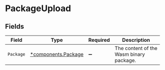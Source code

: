# PackageUpload


## Fields

| Field                                                     | Type                                                      | Required                                                  | Description                                               |
| --------------------------------------------------------- | --------------------------------------------------------- | --------------------------------------------------------- | --------------------------------------------------------- |
| `Package`                                                 | [*components.Package](../../models/components/package.md) | :heavy_minus_sign:                                        | The content of the Wasm binary package.                   |